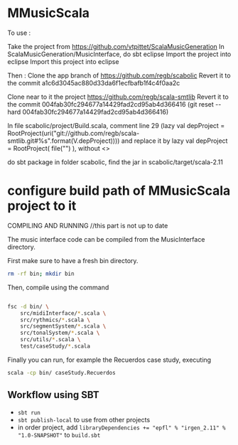 MMusicScala
===========

To use :

Take the project from https://github.com/vtpittet/ScalaMusicGeneration
In ScalaMusicGeneration/MusicInterface, do sbt eclipse
Import the project into eclipse
Import this project into eclipse

Then :
Clone the app branch of https://github.com/regb/scabolic
Revert it to the commit a1c6d3045ac880d33da6f1ecfbafb1f4c4f0aa2c

Clone near to it the project https://github.com/regb/scala-smtlib
Revert it to the commit 004fab30fc294677a14429fad2cd95ab4d366416
(git reset --hard 004fab30fc294677a14429fad2cd95ab4d366416)

In file scabolic/project/Build.scala, comment line 29 (lazy val depProject = RootProject(uri("git://github.com/regb/scala-smtlib.git#%s".format(V.depProject))))
and replace it by lazy val depProject = RootProject( file("<relative path to scala-smtlib folder>") ), without <>

do sbt package in folder scabolic, find the jar in scabolic/target/scala-2.11

configure build path of MMusicScala project to it
=======
COMPILING AND RUNNING //this part is not up to date



The music interface code can be compiled from the MusicInterface directory.

First make sure to have a fresh bin directory.

```bash
rm -rf bin; mkdir bin
```

Then, compile using the command

```bash

fsc -d bin/ \
    src/midiInterface/*.scala \
    src/rythmics/*.scala \
    src/segmentSystem/*.scala \
    src/tonalSystem/*.scala \
    src/utils/*.scala \
    test/caseStudy/*.scala
```
Finally you can run, for example the Recuerdos case study, executing
```bash
scala -cp bin/ caseStudy.Recuerdos
```

## Workflow using SBT

* `sbt run`
* `sbt publish-local` to use from other projects
* in order project, add `libraryDependencies += "epfl" % "irgen_2.11" % "1.0-SNAPSHOT"` to `build.sbt`

